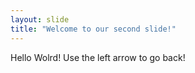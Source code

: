 ```yaml
---
layout: slide
title: "Welcome to our second slide!"
---
```

Hello Wolrd!
Use the left arrow to go back!
